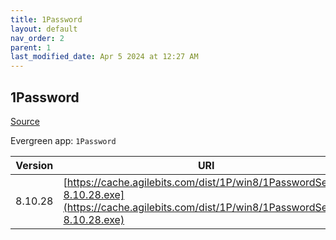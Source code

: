 ```yaml
---
title: 1Password
layout: default
nav_order: 2
parent: 1
last_modified_date: Apr 5 2024 at 12:27 AM
---
```


## 1Password

[Source](https://1password.com/)

Evergreen app: `1Password`

| Version | URI                                                                                                                                        |
| ------- | ------------------------------------------------------------------------------------------------------------------------------------------ |
| 8.10.28 | [https://cache.agilebits.com/dist/1P/win8/1PasswordSetup-8.10.28.exe](https://cache.agilebits.com/dist/1P/win8/1PasswordSetup-8.10.28.exe) |
